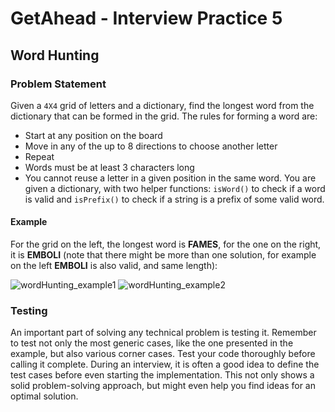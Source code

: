 # GetAhead - Interview Practice 5

## Word Hunting

### Problem Statement
Given a `4X4` grid of letters and a dictionary, find the longest word from the dictionary that can be formed in the grid. 
The rules for forming a word are: 
* Start at any position on the board
* Move in any of the up to 8 directions to choose another letter
* Repeat
* Words must be at least 3 characters long
* You cannot reuse a letter in a given position in the same word. 
You are given a dictionary, with two helper functions: `isWord()` to check if a word is valid and `isPrefix()` to check if a string is a prefix of some valid word.


#### Example

For the grid on the left, the longest word is **FAMES**, for the one on the right, it is **EMBOLI** (note that there might be more than one solution, for example on the left **EMBOLI** is also valid, and same length):

![wordHunting_example1](https://user-images.githubusercontent.com/32739028/87285841-a4515480-c515-11ea-8452-1ee242bf2521.png) ![wordHunting_example2](https://user-images.githubusercontent.com/32739028/87285848-a61b1800-c515-11ea-989f-43b175d04d42.png)


### Testing
An important part of solving any technical problem is testing it. Remember to test not only the most generic cases, like the one presented in the example, but also various corner cases. Test your code thoroughly before calling it complete. During an interview, it is often a good idea to define the test cases before even starting the implementation. This not only shows a solid problem-solving approach, but might even help you find ideas for an optimal solution.
